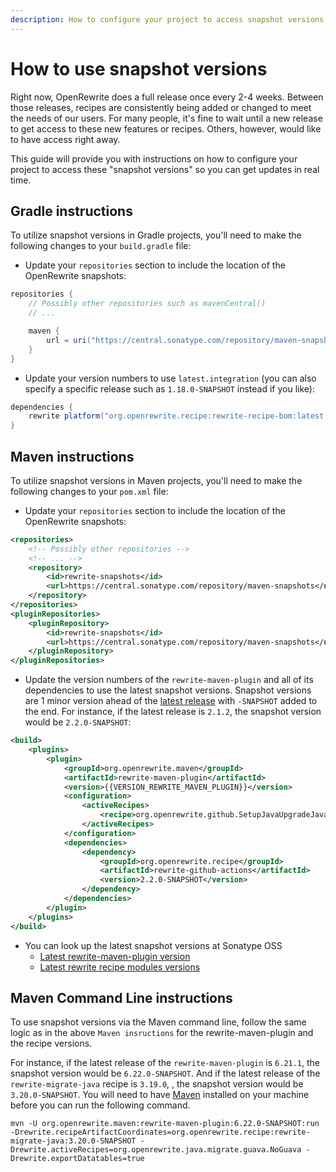 ```yaml
---
description: How to configure your project to access snapshot versions of OpenRewrite.
---
```


# How to use snapshot versions

Right now, OpenRewrite does a full release once every 2-4 weeks. Between those releases, recipes are consistently being added or changed to meet the needs of our users. For many people, it's fine to wait until a new release to get access to these new features or recipes. Others, however, would like to have access right away.

This guide will provide you with instructions on how to configure your project to access these "snapshot versions" so you can get updates in real time.

## Gradle instructions

To utilize snapshot versions in Gradle projects, you'll need to make the following changes to your `build.gradle` file:

* Update your `repositories` section to include the location of the OpenRewrite snapshots:

```groovy title="build.gradle"
repositories {
    // Possibly other repositories such as mavenCentral()
    // ...

    maven {
        url = uri("https://central.sonatype.com/repository/maven-snapshots/")
    }
}
```

* Update your version numbers to use `latest.integration` (you can also specify a specific release such as `1.18.0-SNAPSHOT` instead if you like):

```groovy title="build.gradle"
dependencies {
    rewrite platform("org.openrewrite.recipe:rewrite-recipe-bom:latest.integration")
}
```

## Maven instructions

To utilize snapshot versions in Maven projects, you'll need to make the following changes to your `pom.xml` file:

* Update your `repositories` section to include the location of the OpenRewrite snapshots:

```xml title="pom.xml"
<repositories>
    <!-- Possibly other repositories -->
    <!-- ... -->
    <repository>
        <id>rewrite-snapshots</id>
        <url>https://central.sonatype.com/repository/maven-snapshots</url>
    </repository>
</repositories>
<pluginRepositories>
    <pluginRepository>
        <id>rewrite-snapshots</id>
        <url>https://central.sonatype.com/repository/maven-snapshots</url>
    </pluginRepository>
</pluginRepositories>
```

* Update the version numbers of the `rewrite-maven-plugin` and all of its dependencies to use the latest snapshot versions.
  Snapshot versions are 1 minor version ahead of the [latest release](../reference/latest-versions-of-every-openrewrite-module.md) with `-SNAPSHOT` added to the end.
  For instance, if the latest release is `2.1.2`, the snapshot version would be `2.2.0-SNAPSHOT`:

```xml title="pom.xml"
<build>
    <plugins>
        <plugin>
            <groupId>org.openrewrite.maven</groupId>
            <artifactId>rewrite-maven-plugin</artifactId>
            <version>{{VERSION_REWRITE_MAVEN_PLUGIN}}</version>
            <configuration>
                <activeRecipes>
                    <recipe>org.openrewrite.github.SetupJavaUpgradeJavaVersion</recipe>
                </activeRecipes>
            </configuration>
            <dependencies>
                <dependency>
                    <groupId>org.openrewrite.recipe</groupId>
                    <artifactId>rewrite-github-actions</artifactId>
                    <version>2.2.0-SNAPSHOT</version>
                </dependency>
            </dependencies>
        </plugin>
    </plugins>
</build>
```

* You can look up the latest snapshot versions at Sonatype OSS
  - [Latest rewrite-maven-plugin version](https://oss.sonatype.org/#nexus-search;gav~org.openrewrite.maven~rewrite-maven-plugin~~~~kw,versionexpand)
  - [Latest rewrite recipe modules versions](https://oss.sonatype.org/#nexus-search;gav~org.openrewrite.recipe~~~~)

## Maven Command Line instructions

To use snapshot versions via the Maven command line, follow the same logic as in the above `Maven insructions` for the rewrite-maven-plugin and the recipe versions.

For instance, if the latest release of the `rewrite-maven-plugin` is `6.21.1`, the snapshot version would be `6.22.0-SNAPSHOT`. And if the latest release of the  `rewrite-migrate-java` recipe is `3.19.0`, , the snapshot version would be `3.20.0-SNAPSHOT`.
You will need to have [Maven](https://maven.apache.org/download.cgi) installed on your machine before you can run the following command.

```shell title="shell"
mvn -U org.openrewrite.maven:rewrite-maven-plugin:6.22.0-SNAPSHOT:run -Drewrite.recipeArtifactCoordinates=org.openrewrite.recipe:rewrite-migrate-java:3.20.0-SNAPSHOT -Drewrite.activeRecipes=org.openrewrite.java.migrate.guava.NoGuava -Drewrite.exportDatatables=true
```
